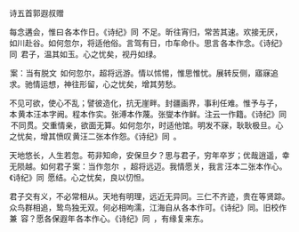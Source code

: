 诗五首郭遐叔赠

  

每念遘会，惟曰 各本作日。《诗纪》同  不足。昕往宵归，常苦其速。欢接无厌，如川赴谷。如何忽尔，将适他俗。言驾有日，巾车命仆。思言 各本作念。《诗纪》同  君子，温其如玉。心之忧矣，视丹如绿。

 案：当有脱文  如何忽尔，超将远游。情以怵惕，惟思惟忧。展转反侧，寤寐追求。驰情运想，神往形留，心之忧矣，增其劳愁。

不见可欲，使心不乱；譬彼造化，抗无崖畔。封疆画界，事利任难。惟予与子，本 黄本汪本字阙。程本作实。张溥本作蔑。张燮本作鲜。注云一作籍。《诗纪》同  不同贯。交重情亲，欲面无算。如何忽尔，时适他馆。明发不寐，耿耿极旦。心之忧矣，增其愤叹 黄汪二张本作怨。《诗纪》同  。

天地悠长，人生若忽。苟非知命，安保旦夕？思与君子，穷年卒岁；优哉逍遥，幸无陨越。如何君子 案：当作忽尔  ，超将远迈。我情愿关，我言 汪本二张本作心。《诗纪》同  愿结。心之忧矣，良以忉怛。

君子交有义，不必常相从。天地有明理，远近无异同。三仁不齐迹，贵在等贤踪。众鸟群相追，鸷鸟独无双。何必相呴濡，江海自从 各本作可。《诗纪》同。旧校作兼  容？愿各保遐年 各本作心。《诗纪》同  ，有缘复来东。